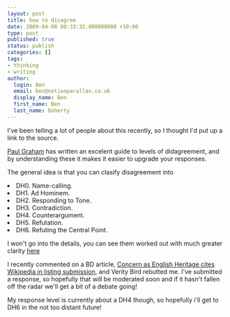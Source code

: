 ```yaml
---
layout: post
title: how to disagree
date: 2009-04-08 00:33:32.000000000 +10:00
type: post
published: true
status: publish
categories: []
tags:
- thinking
- writing
author:
  login: Ben
  email: ben@notionparallax.co.uk
  display_name: Ben
  first_name: Ben
  last_name: Doherty
---
```

<p>I've been telling a lot of people about this recently, so I thought I'd put up a link to the source.</p>
<p><a href="http://www.paulgraham.com/" title="essayist of spectacular insight">Paul Graham</a> has written an excelent guide to levels of didagreement, and by understanding these it makes it easier to upgrade your responses.</p>
<p>The general idea is that you can clasify disagreement into</p>
<li>DH0. Name-calling.</li>
<li>DH1. Ad Hominem.</li>
<li>DH2. Responding to Tone.</li>
<li>DH3. Contradiction.</li>
<li>DH4. Counterargument.</li>
<li>DH5. Refutation.</li>
<li>DH6. Refuting the Central Point.</li>
<p>I won't go into the details, you can see them worked out with much greater clarity <a href="http://www.paulgraham.com/disagree.html" target="_blank">here</a></p>
<p>I recently commented on a BD article, <a href="http://www.bdonline.co.uk/story.asp?storycode=3136686" target="_blank">Concern as English Heritage cites Wikipedia in listing submission</a>, and Verity Bird rebutted me. I've submitted a response, so hopefully that will be moderated soon and if it hasn't fallen off the radar we'll get a bit of a debate going!</p>
<p>My response level is currently about a DH4 though, so hopefully i'll get to DH6 in the not too distant future!</p>
